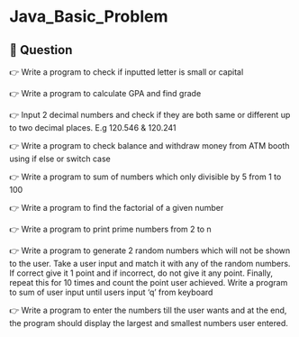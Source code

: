 # Java_Basic_Problem

## :pushpin: Question

:point_right: Write a program to check if inputted letter is small or capital

:point_right: Write a program to calculate GPA and find grade

:point_right: Input 2 decimal numbers and check if they are both same or different up to two decimal places. E.g 120.546 & 120.241

:point_right: Write a program to check balance and withdraw money from ATM booth using if else or switch case

:point_right: Write a program to sum of numbers which only divisible by 5 from 1 to 100

:point_right: Write a program to find the factorial of a given number

:point_right: Write a program to print prime numbers from 2 to n

:point_right: Write a program to generate 2 random numbers which will not be shown to the user. Take a user input and match it with any of the random numbers. If      correct give it 1 point and if incorrect, do not give it any point. Finally, repeat this for 10 times and count the point user achieved.
Write a program to sum of user input until users input ‘q’ from keyboard

:point_right: Write a program to enter the numbers till the user wants and at the end, the program should display the largest and smallest numbers user entered.

